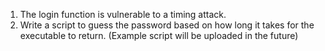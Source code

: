 1. The login function is vulnerable to a timing attack. 
2. Write a script to guess the password based on how long it takes for the executable to return. (Example script will be uploaded in the future)
